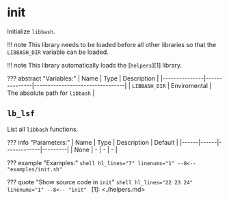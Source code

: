 # init

Initialize `libbash`.

!!! note
    This library needs to be loaded before all other libraries so that the `LIBBASH_DIR`
    variable can be loaded.

!!! note
    This library automatically loads the [`helpers`][1] library.

??? abstract "Variables:"
    | Name          | Type          | Description                     |
    |---------------|---------------|---------------------------------|
    | `LIBBASH_DIR` | Enviromental  | The absolute path for `libbash` |

## `lb_lsf`

List all `libbash` functions.

??? info "Parameters:"
    | Name | Type | Description | Default |
    |------|------|-------------|---------|
    | None | -    | -           | -       |

??? example "Examples:"
    ```shell hl_lines="7" linenums="1"
    --8<-- "examples/init.sh"
    ```

??? quote "Show source code in `init`"
    ```shell hl_lines="22 23 24" linenums="1"
    --8<-- "init"
    ```
[1]: <./helpers.md>
